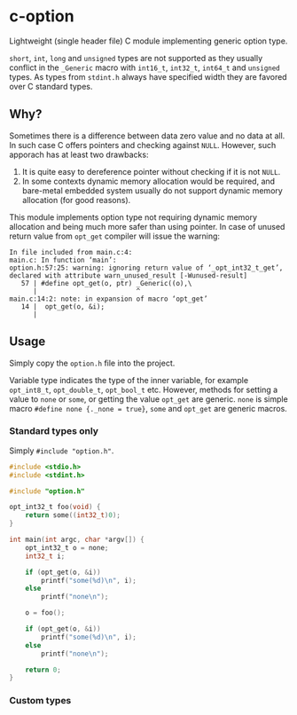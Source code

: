 # c-option

Lightweight (single header file) C module implementing generic option type.

`short`, `int`, `long` and `unsigned` types are not supported as they usually conflict in the `_Generic` macro with `int16_t`, `int32_t`, `int64_t` and `unsigned`  types.
As types from `stdint.h` always have specified width they are favored over C standard types.

## Why?

Sometimes there is a difference between data zero value and no data at all.
In such case C offers pointers and checking against `NULL`.
However, such apporach has at least two drawbacks:

1. It is quite easy to dereference pointer without checking if it is not `NULL`.
2. In some contexts dynamic memory allocation would be required, and bare-metal embedded system usually do not support dynamic memory allocation (for good reasons).

This module implements option type not requiring dynamic memory allocation and being much more safer than using pointer.
In case of unused return value from `opt_get` compiler will issue the warning:
```
In file included from main.c:4:
main.c: In function ‘main’:
option.h:57:25: warning: ignoring return value of ‘_opt_int32_t_get’, declared with attribute warn_unused_result [-Wunused-result]
   57 | #define opt_get(o, ptr) _Generic((o),\
      |                         ^
main.c:14:2: note: in expansion of macro ‘opt_get’
   14 |  opt_get(o, &i);
      |
```

## Usage

Simply copy the `option.h` file into the project.

Variable type indicates the type of the inner variable, for example `opt_int8_t`, `opt_double_t`, `opt_bool_t` etc.
However, methods for setting a value to `none` or `some`, or getting the value `opt_get` are generic.
`none` is simple macro `#define none {._none = true}`, `some` and `opt_get` are generic macros.

### Standard types only

Simply `#include "option.h"`.

```C
#include <stdio.h>
#include <stdint.h>

#include "option.h"

opt_int32_t foo(void) {
	return some((int32_t)0);
}

int main(int argc, char *argv[]) {
	opt_int32_t o = none;
	int32_t i;

	if (opt_get(o, &i))
		printf("some(%d)\n", i);
	else
		printf("none\n");

	o = foo();

	if (opt_get(o, &i))
		printf("some(%d)\n", i);
	else
		printf("none\n");

	return 0;
}
```

### Custom types

